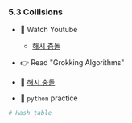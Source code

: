 ### 5.3 Collisions



- 🍒 Watch Youtube
    - [해시 충돌](https://www.youtube.com/watch?v=zrqivQVj3JM&list=PLuHgQVnccGMCI75J-rC8yZSVGZq3gYsFp)
    


- 👉 Read "Grokking Algorithms"


- 🍑 [해시 충돌](https://ko.wikipedia.org/wiki/%ED%95%B4%EC%8B%9C_%EC%B6%A9%EB%8F%8C)




- 🐍 `python` practice

```python
# Hash table

```
